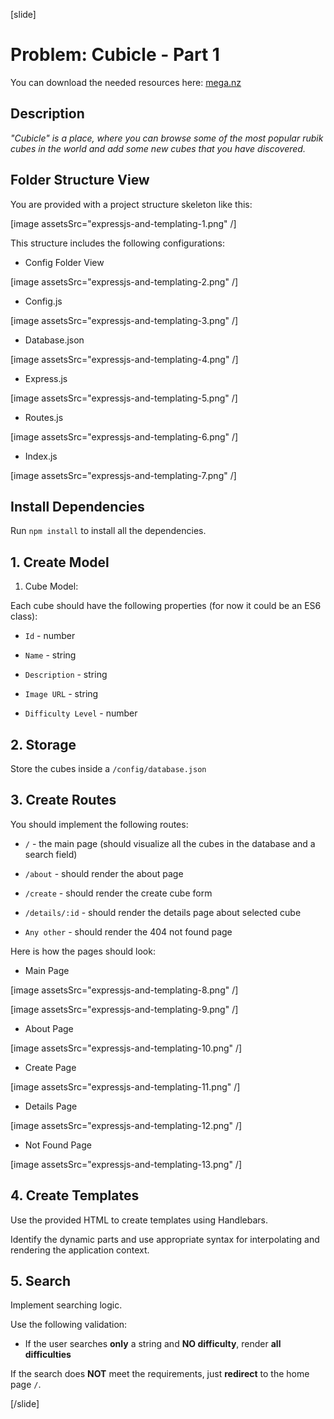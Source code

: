 [slide]

# Problem: Cubicle \- Part 1

You can download the needed resources here: [mega.nz](https://mega.nz/file/uBJFFAbK#vl-22hUstXYeiKM54ZS2UHwqqM-9HYfYu6mewiCnxrI)

## Description

_"Cubicle" is a place, where you can browse some of the most popular rubik cubes in the world and add some new cubes that you have discovered._

## Folder Structure View

You are provided with a project structure skeleton like this:

[image assetsSrc="expressjs-and-templating-1.png" /]

This structure includes the following configurations\:

- Config Folder View

[image assetsSrc="expressjs-and-templating-2.png" /]

- Config\.js

[image assetsSrc="expressjs-and-templating-3.png" /]

- Database\.json

[image assetsSrc="expressjs-and-templating-4.png" /]

- Express\.js

[image assetsSrc="expressjs-and-templating-5.png" /]

- Routes\.js

[image assetsSrc="expressjs-and-templating-6.png" /]

- Index\.js

[image assetsSrc="expressjs-and-templating-7.png" /]

## Install Dependencies

Run `npm install` to install all the dependencies.

## 1. Create Model

1. Cube Model:

Each cube should have the following properties (for now it could be an ES6 class):

- `Id` \- number

- `Name` \- string

- `Description` \- string

- `Image URL` \- string

- `Difficulty Level` \- number

## 2. Storage

Store the cubes inside a `/config/database.json`

## 3. Create Routes

You should implement the following routes:

- `/` \- the main page (should visualize all the cubes in the database and a search field)

- `/about` \- should render the about page

- `/create` \- should render the create cube form

- `/details/:id` \- should render the details page about selected cube

- `Any other` \- should render the 404 not found page

Here is how the pages should look:

- Main Page

[image assetsSrc="expressjs-and-templating-8.png" /]

[image assetsSrc="expressjs-and-templating-9.png" /]

- About Page

[image assetsSrc="expressjs-and-templating-10.png" /]

- Create Page

[image assetsSrc="expressjs-and-templating-11.png" /]

- Details Page

[image assetsSrc="expressjs-and-templating-12.png" /]

- Not Found Page

[image assetsSrc="expressjs-and-templating-13.png" /]

## 4. Create Templates

Use the provided HTML to create templates using Handlebars.

Identify the dynamic parts and use appropriate syntax for interpolating and rendering the application context.

## 5. Search

Implement searching logic.

Use the following validation:

- If the user searches **only** a string and **NO difficulty**, render **all difficulties**

If the search does **NOT** meet the requirements, just **redirect** to the home page `/`.

[/slide]
